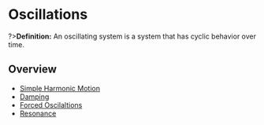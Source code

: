 # Oscillations

?>**Definition:** An oscillating system is a system that has cyclic behavior over time.

## Overview
- [Simple Harmonic Motion](/physics/SimpleHarmonicMotion.md)
- [Damping](/physics/Damping.md)
- [Forced Oscilaltions](/physics/ForcedOscillations.md)
- [Resonance](/physics/Resonance.md)
